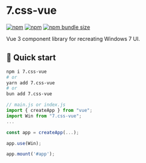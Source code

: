 # 7.css-vue

[![npm](https://img.shields.io/npm/v/7.css-vue)](http://npm.im/7.css-vue)
[![npm](https://img.shields.io/npm/dt/7.css-vue)](http://npm.im/7.css-vue)
[![npm bundle size](https://img.shields.io/bundlephobia/minzip/7.css-vue)](https://bundlephobia.com/result?p=7.css-vue)

Vue 3 component library for recreating Windows 7 UI.

## 🚀 Quick start

```sh
npm i 7.css-vue
# or
yarn add 7.css-vue
# or
bun add 7.css-vue
```


```js
// main.js or index.js
import { createApp } from "vue";
import Win from "7.css-vue";
...

const app = createApp(...);

app.use(Win);

app.mount('#app');
```

<!-- ```html
<template>
  <win-button @click="doSomething">Hello world!</win-button>
</template>

<script>
export default {
  methods: {
    doSomething() {}
  }
}
</script>

<style>
...
</style>
```

## 📚 Documentation

_Refer to the [official site](https://win7ui.visnalize.com/)_

## 📝 Changelog

_Refer to [Releases](https://github.com/Visnalize/win7-ui/releases)_

## 📺 Showcase

- [__Win7 Simu__](https://win7simu.visnalize.com/) -->
